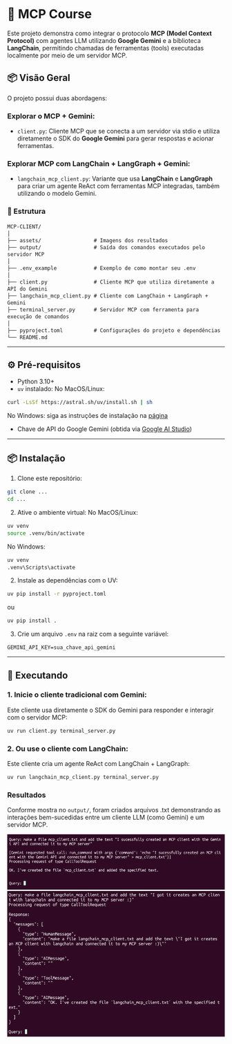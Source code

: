 # 🧠 MCP Course

Este projeto demonstra como integrar o protocolo **MCP (Model Context Protocol)** com agentes LLM utilizando **Google Gemini** e a biblioteca **LangChain**, permitindo chamadas de ferramentas (tools) executadas localmente por meio de um servidor MCP.

## 📦 Visão Geral

O projeto possui duas abordagens:

### Explorar o MCP + Gemini:
* `client.py`: Cliente MCP que se conecta a um servidor via stdio e utiliza diretamente o SDK do **Google Gemini** para gerar respostas e acionar ferramentas.

### Explorar MCP com LangChain + LangGraph + Gemini:
* `langchain_mcp_client.py`: Variante que usa **LangChain** e **LangGraph** para criar um agente ReAct com ferramentas MCP integradas, também utilizando o modelo Gemini.

### 📁 Estrutura

```
MCP-CLIENT/
│
├── assets/                 # Imagens dos resultados
├── output/                 # Saída dos comandos executados pelo servidor MCP
│
├── .env_example            # Exemplo de como montar seu .env
│
├── client.py               # Cliente MCP que utiliza diretamente a API do Gemini
├── langchain_mcp_client.py # Cliente com LangChain + LangGraph + Gemini
├── terminal_server.py      # Servidor MCP com ferramenta para execução de comandos
│
├── pyproject.toml          # Configurações do projeto e dependências
└── README.md
```

---

## ⚙️ Pré-requisitos

* Python 3.10+
* ``uv`` instalado: 
No MacOS/Linux:
```bash
curl -LsSf https://astral.sh/uv/install.sh | sh 
``` 
No Windows: siga as instruções de instalação na [página](https://docs.astral.sh/uv/getting-started/installation/#__tabbed_1_2)
* Chave de API do Google Gemini (obtida via [Google AI Studio](https://makersuite.google.com/))

---

## 📦 Instalação

1. Clone este repositório:

```bash
git clone ...
cd ...
```

2. Ative o ambiente virtual:
No MacOS/Linux:
```bash
uv venv
source .venv/bin/activate
```
No Windows:
```bash
uv venv
.venv\Scripts\activate  
```

2. Instale as dependências com o UV:

```bash
uv pip install -r pyproject.toml
```
ou
```bash
uv pip install .
```

3. Crie um arquivo `.env` na raiz com a seguinte variável:

```
GEMINI_API_KEY=sua_chave_api_gemini
```

---

## 🚀 Executando

### 1. Inicie o cliente tradicional com Gemini:

Este cliente usa diretamente o SDK do Gemini para responder e interagir com o servidor MCP:

```bash
uv run client.py terminal_server.py
```

### 2. Ou use o cliente com LangChain:

Este cliente cria um agente ReAct com LangChain + LangGraph:

```bash
uv run langchain_mcp_client.py terminal_server.py
```

### Resultados
Conforme mostra no ``output/``, foram criados arquivos .txt demonstrando as interações bem-sucedidas entre um cliente LLM (como Gemini) e um servidor MCP.

![Resultado mcp + gemini](./assets/mcp_gemini.png)
![Resultado lanchain + gemini](./assets/langgraph_mcp_gemini.png)
